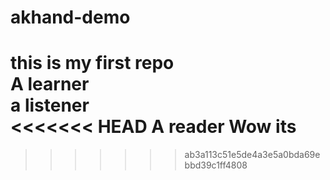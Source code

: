 # akhand-demo
this is my first repo <br/>
A learner <br/>
a listener <br/>
<<<<<<< HEAD
A reader
Wow
its
=======

>>>>>>> ab3a113c51e5de4a3e5a0bda69ebbd39c1ff4808
